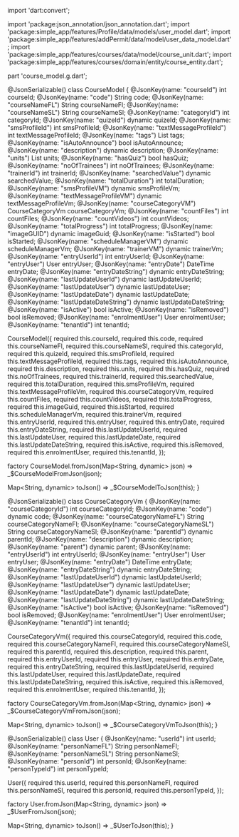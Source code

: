 import 'dart:convert';

import 'package:json_annotation/json_annotation.dart';
import 'package:simple_app/features/Profile/data/models/user_model.dart';
import 'package:simple_app/features/addPermit/data/model/user_data_model.dart';
import 'package:simple_app/features/courses/data/model/course_unit.dart';
import 'package:simple_app/features/courses/domain/entity/course_entity.dart';

part 'course_model.g.dart';



@JsonSerializable()
class CourseModel {
  @JsonKey(name: "courseId")
  int courseId;
  @JsonKey(name: "code")
  String code;
  @JsonKey(name: "courseNameFL")
  String courseNameFl;
  @JsonKey(name: "courseNameSL")
  String courseNameSl;
  @JsonKey(name: "categoryId")
  int categoryId;
  @JsonKey(name: "quizeId")
  dynamic quizeId;
  @JsonKey(name: "smsProfileId")
  int smsProfileId;
  @JsonKey(name: "textMessageProfileId")
  int textMessageProfileId;
  @JsonKey(name: "tags")
  List<String> tags;
  @JsonKey(name: "isAutoAnnounce")
  bool isAutoAnnounce;
  @JsonKey(name: "description")
  dynamic description;
  @JsonKey(name: "units")
  List<dynamic> units;
  @JsonKey(name: "hasQuiz")
  bool hasQuiz;
  @JsonKey(name: "noOfTrainees")
  int noOfTrainees;
  @JsonKey(name: "trainerId")
  int trainerId;
  @JsonKey(name: "searchedValue")
  dynamic searchedValue;
  @JsonKey(name: "totalDuration")
  int totalDuration;
  @JsonKey(name: "smsProfileVM")
  dynamic smsProfileVm;
  @JsonKey(name: "textMessageProfileVM")
  dynamic textMessageProfileVm;
  @JsonKey(name: "courseCategoryVM")
  CourseCategoryVm courseCategoryVm;
  @JsonKey(name: "countFiles")
  int countFiles;
  @JsonKey(name: "countVideos")
  int countVideos;
  @JsonKey(name: "totalProgress")
  int totalProgress;
  @JsonKey(name: "imageGUID")
  dynamic imageGuid;
  @JsonKey(name: "isStarted")
  bool isStarted;
  @JsonKey(name: "scheduleManagerVM")
  dynamic scheduleManagerVm;
  @JsonKey(name: "trainerVM")
  dynamic trainerVm;
  @JsonKey(name: "entryUserId")
  int entryUserId;
  @JsonKey(name: "entryUser")
  User entryUser;
  @JsonKey(name: "entryDate")
  DateTime entryDate;
  @JsonKey(name: "entryDateString")
  dynamic entryDateString;
  @JsonKey(name: "lastUpdateUserId")
  dynamic lastUpdateUserId;
  @JsonKey(name: "lastUpdateUser")
  dynamic lastUpdateUser;
  @JsonKey(name: "lastUpdateDate")
  dynamic lastUpdateDate;
  @JsonKey(name: "lastUpdateDateString")
  dynamic lastUpdateDateString;
  @JsonKey(name: "isActive")
  bool isActive;
  @JsonKey(name: "isRemoved")
  bool isRemoved;
  @JsonKey(name: "enrolmentUser")
  User enrolmentUser;
  @JsonKey(name: "tenantId")
  int tenantId;

  CourseModel({
    required this.courseId,
    required this.code,
    required this.courseNameFl,
    required this.courseNameSl,
    required this.categoryId,
    required this.quizeId,
    required this.smsProfileId,
    required this.textMessageProfileId,
    required this.tags,
    required this.isAutoAnnounce,
    required this.description,
    required this.units,
    required this.hasQuiz,
    required this.noOfTrainees,
    required this.trainerId,
    required this.searchedValue,
    required this.totalDuration,
    required this.smsProfileVm,
    required this.textMessageProfileVm,
    required this.courseCategoryVm,
    required this.countFiles,
    required this.countVideos,
    required this.totalProgress,
    required this.imageGuid,
    required this.isStarted,
    required this.scheduleManagerVm,
    required this.trainerVm,
    required this.entryUserId,
    required this.entryUser,
    required this.entryDate,
    required this.entryDateString,
    required this.lastUpdateUserId,
    required this.lastUpdateUser,
    required this.lastUpdateDate,
    required this.lastUpdateDateString,
    required this.isActive,
    required this.isRemoved,
    required this.enrolmentUser,
    required this.tenantId,
  });

  factory CourseModel.fromJson(Map<String, dynamic> json) => _$CourseModelFromJson(json);

  Map<String, dynamic> toJson() => _$CourseModelToJson(this);
}

@JsonSerializable()
class CourseCategoryVm {
  @JsonKey(name: "courseCategoryId")
  int courseCategoryId;
  @JsonKey(name: "code")
  dynamic code;
  @JsonKey(name: "courseCategoryNameFL")
  String courseCategoryNameFl;
  @JsonKey(name: "courseCategoryNameSL")
  String courseCategoryNameSl;
  @JsonKey(name: "parentId")
  dynamic parentId;
  @JsonKey(name: "description")
  dynamic description;
  @JsonKey(name: "parent")
  dynamic parent;
  @JsonKey(name: "entryUserId")
  int entryUserId;
  @JsonKey(name: "entryUser")
  User entryUser;
  @JsonKey(name: "entryDate")
  DateTime entryDate;
  @JsonKey(name: "entryDateString")
  dynamic entryDateString;
  @JsonKey(name: "lastUpdateUserId")
  dynamic lastUpdateUserId;
  @JsonKey(name: "lastUpdateUser")
  dynamic lastUpdateUser;
  @JsonKey(name: "lastUpdateDate")
  dynamic lastUpdateDate;
  @JsonKey(name: "lastUpdateDateString")
  dynamic lastUpdateDateString;
  @JsonKey(name: "isActive")
  bool isActive;
  @JsonKey(name: "isRemoved")
  bool isRemoved;
  @JsonKey(name: "enrolmentUser")
  User enrolmentUser;
  @JsonKey(name: "tenantId")
  int tenantId;

  CourseCategoryVm({
    required this.courseCategoryId,
    required this.code,
    required this.courseCategoryNameFl,
    required this.courseCategoryNameSl,
    required this.parentId,
    required this.description,
    required this.parent,
    required this.entryUserId,
    required this.entryUser,
    required this.entryDate,
    required this.entryDateString,
    required this.lastUpdateUserId,
    required this.lastUpdateUser,
    required this.lastUpdateDate,
    required this.lastUpdateDateString,
    required this.isActive,
    required this.isRemoved,
    required this.enrolmentUser,
    required this.tenantId,
  });

  factory CourseCategoryVm.fromJson(Map<String, dynamic> json) => _$CourseCategoryVmFromJson(json);

  Map<String, dynamic> toJson() => _$CourseCategoryVmToJson(this);
}

@JsonSerializable()
class User {
  @JsonKey(name: "userId")
  int userId;
  @JsonKey(name: "personNameFL")
  String personNameFl;
  @JsonKey(name: "personNameSL")
  String personNameSl;
  @JsonKey(name: "personId")
  int personId;
  @JsonKey(name: "personTypeId")
  int personTypeId;

  User({
    required this.userId,
    required this.personNameFl,
    required this.personNameSl,
    required this.personId,
    required this.personTypeId,
  });

  factory User.fromJson(Map<String, dynamic> json) => _$UserFromJson(json);

  Map<String, dynamic> toJson() => _$UserToJson(this);
}


